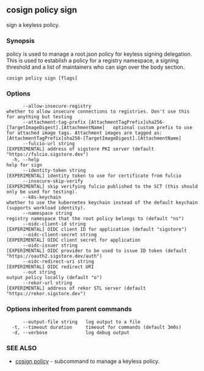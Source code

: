 ## cosign policy sign

sign a keyless policy.

### Synopsis

policy is used to manage a root.json policy
for keyless signing delegation. This is used to establish a policy for a registry namespace,
a signing threshold and a list of maintainers who can sign over the body section.

```
cosign policy sign [flags]
```

### Options

```
      --allow-insecure-registry                                                                  whether to allow insecure connections to registries. Don't use this for anything but testing
      --attachment-tag-prefix [AttachmentTagPrefix]sha256-[TargetImageDigest].[AttachmentName]   optional custom prefix to use for attached image tags. Attachment images are tagged as: [AttachmentTagPrefix]sha256-[TargetImageDigest].[AttachmentName]
      --fulcio-url string                                                                        [EXPERIMENTAL] address of sigstore PKI server (default "https://fulcio.sigstore.dev")
  -h, --help                                                                                     help for sign
      --identity-token string                                                                    [EXPERIMENTAL] identity token to use for certificate from fulcio
      --insecure-skip-verify                                                                     [EXPERIMENTAL] skip verifying fulcio published to the SCT (this should only be used for testing).
      --k8s-keychain                                                                             whether to use the kubernetes keychain instead of the default keychain (supports workload identity).
      --namespace string                                                                         registry namespace that the root policy belongs to (default "ns")
      --oidc-client-id string                                                                    [EXPERIMENTAL] OIDC client ID for application (default "sigstore")
      --oidc-client-secret string                                                                [EXPERIMENTAL] OIDC client secret for application
      --oidc-issuer string                                                                       [EXPERIMENTAL] OIDC provider to be used to issue ID token (default "https://oauth2.sigstore.dev/auth")
      --oidc-redirect-uri string                                                                 [EXPERIMENTAL] OIDC redirect URI
      --out string                                                                               output policy locally (default "o")
      --rekor-url string                                                                         [EXPERIMENTAL] address of rekor STL server (default "https://rekor.sigstore.dev")
```

### Options inherited from parent commands

```
      --output-file string   log output to a file
  -t, --timeout duration     timeout for commands (default 3m0s)
  -d, --verbose              log debug output
```

### SEE ALSO

* [cosign policy](cosign_policy.md)	 - subcommand to manage a keyless policy.

